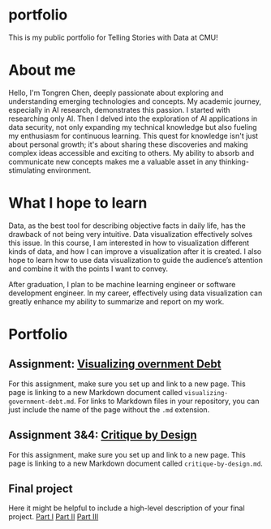 # portfolio
This is my public portfolio for Telling Stories with Data at CMU!

# About me
Hello, I'm Tongren Chen, deeply passionate about exploring and understanding emerging technologies and concepts. My academic journey, especially in AI research, demonstrates this passion. I started with researching only AI. Then I delved into the exploration of AI applications in data security, not only expanding my technical knowledge but also fueling my enthusiasm for continuous learning. This quest for knowledge isn't just about personal growth; it's about sharing these discoveries and making complex ideas accessible and exciting to others. My ability to absorb and communicate new concepts makes me a valuable asset in any thinking-stimulating environment.

# What I hope to learn
Data, as the best tool for describing objective facts in daily life, has the drawback of not being very intuitive. Data visualization effectively solves this issue. In this course, I am interested in how to visualization different kinds of data, and how I can improve a visualization after it is created. I also hope to learn how to use data visualization to guide the audience’s attention and combine it with the points I want to convey.

After graduation, I plan to be machine learning engineer or software development engineer. In my career, effectively using data visualization can greatly enhance my ability to summarize and report on my work.

# Portfolio

## Assignment: [Visualizing overnment Debt](/visualizing-government-debt.md)
For this assignment, make sure you set up and link to a new page.  This page is linking to a new Markdown document called `visualizing-government-debt.md`.  For links to Markdown files in your repository, you can just include the name of the page without the `.md` extension. 

## Assignment 3&4: [Critique by Design](/critique-by-design.md)
For this assignment, make sure you set up and link to a new page.  This page is linking to a new Markdown document called `critique-by-design.md`.  

## Final project
Here it might be helpful to include a high-level description of your final project. 
[Part I](final-project-part-one)
[Part II](final-project-part-two)
[Part III](final-project-part-three)